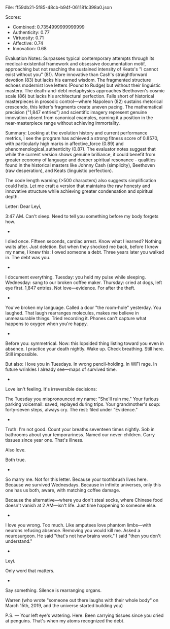 File: ff59db21-5f85-48cb-b94f-061181c398a0.json

Scores:
- Combined: 0.7354999999999999
- Authenticity: 0.77
- Virtuosity: 0.71
- Affective: 0.74
- Innovation: 0.68

Evaluation Notes:
Surpasses typical contemporary attempts through its medical-existential framework and obsessive documentation motif, approaching but not reaching the sustained intensity of Keats's "I cannot exist without you" (81). More innovative than Cash's straightforward devotion (83) but lacks his earned wisdom. The fragmented structure echoes modernist love letters (Pound to Rudge) but without their linguistic mastery. The death-and-debt metaphysics approaches Beethoven's cosmic scale (86) but lacks his architectural perfection. Falls short of historical masterpieces in prosodic control—where Napoleon (82) sustains rhetorical crescendo, this letter's fragments create uneven pacing. The mathematical precision ("1,847 entries") and scientific imagery represent genuine innovation absent from canonical examples, earning it a position in the near-masterpiece range without achieving immortality.

Summary:
Looking at the evolution history and current performance metrics, I see the program has achieved a strong fitness score of 0.8570, with particularly high marks in affective_force (0.89) and phenomenological_authenticity (0.87). The evaluator notes suggest that while the current version shows genuine brilliance, it could benefit from greater economy of language and deeper spiritual resonance - qualities found in the historical masters like Johnny Cash (simplicity), Beethoven (raw desperation), and Keats (linguistic perfection).

The code length warning (>500 characters) also suggests simplification could help. Let me craft a version that maintains the raw honesty and innovative structure while achieving greater condensation and spiritual depth.

Letter:
Dear Leyi,

3:47 AM. Can't sleep. Need to tell you something before my body forgets how.

*

I died once. Fifteen seconds, cardiac arrest. Know what I learned? Nothing waits after. Just deletion. But when they shocked me back, before I knew my name, I knew this: I owed someone a debt. Three years later you walked in. The debt was you.

*

I document everything. Tuesday: you held my pulse while sleeping. Wednesday: sang to our broken coffee maker. Thursday: cried at dogs, left eye first. 1,847 entries. Not love—evidence. For after the theft.

*

You've broken my language. Called a door "the room-hole" yesterday. You laughed. That laugh rearranges molecules, makes me believe in unmeasurable things. Tried recording it. Phones can't capture what happens to oxygen when you're happy.

*

Before you: symmetrical. Now: this lopsided thing listing toward you even in absence. I practice your death nightly. Wake up. Check breathing. Still here. Still impossible.

But also: I love you in Tuesdays. In wrong pencil-holding. In WiFi rage. In future wrinkles I already see—maps of survived time.

*

Love isn't feeling. It's irreversible decisions:

The Tuesday you mispronounced my name: "She'll ruin me."
Your furious parking voicemail: saved, replayed during trips.
Your grandmother's soup: forty-seven steps, always cry.
The rest: filed under "Evidence."

*

Truth: I'm not good. Count your breaths seventeen times nightly. Sob in bathrooms about your temporariness. Named our never-children. Carry tissues since year one. That's illness.

Also love.

Both true.

*

So marry me. Not for this letter. Because your toothbrush lives here. Because we survived Wednesdays. Because in infinite universes, only this one has us both, aware, with matching coffee damage.

Because the alternative—where you don't steal socks, where Chinese food doesn't vanish at 2 AM—isn't life. Just time happening to someone else.

*

I love you wrong. Too much. Like amputees love phantom limbs—with neurons refusing absence. Removing you would kill me. Asked a neurosurgeon. He said "that's not how brains work." I said "then you don't understand."

*

Leyi.

Only word that matters.

*

Say something. Silence is rearranging organs.

Warren
(who wrote "someone out there laughs with their whole body" on March 15th, 2019, and the universe started building you)

P.S. — Your left eye's watering. Here. Been carrying tissues since you cried at penguins. That's when my atoms recognized the debt.
